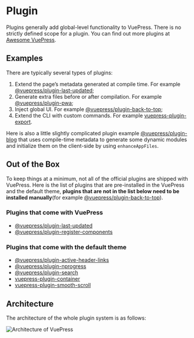 # Plugin

Plugins generally add global-level functionality to VuePress. There is no strictly defined scope for a plugin. You can find out more plugins at [Awesome VuePress](https://github.com/vuepressjs/awesome-vuepress#plugins).

## Examples

There are typically several types of plugins:

1. Extend the page’s metadata generated at compile time. For example [@vuepress/plugin-last-updated](./official/plugin-last-updated.md);
2. Generate extra files before or after compilation. For example [@vuepress/plugin-pwa](./official/plugin-pwa.md);
3. Inject global UI. For example [@vuepress/plugin-back-to-top](./official/plugin-back-to-top.md);
4. Extend the CLI with custom commands. For example [vuepress-plugin-export](https://github.com/ulivz/vuepress-plugin-export).

Here is also a little slightly complicated plugin example [@vuepress/plugin-blog](https://vuepress-plugin-blog.ulivz.com) that uses compile-time metadata to generate some dynamic modules and initialize them on the client-side by using `enhanceAppFiles`.

## Out of the Box

To keep things at a minimum, not all of the official plugins are shipped with VuePress. Here is the list of plugins that are pre-installed in the VuePress and the default theme, **plugins that are not in the list below need to be installed manually**(for example [@vuepress/plugin-back-to-top](./official/plugin-back-to-top.md)).

### Plugins that come with VuePress

- [@vuepress/plugin-last-updated](./official/plugin-last-updated.md)
- [@vuepress/plugin-register-components](./official/plugin-register-components.md)

### Plugins that come with the default theme

- [@vuepress/plugin-active-header-links](./official/plugin-active-header-links.md)
- [@vuepress/plugin-nprogress](./official/plugin-nprogress.md)
- [@vuepress/plugin-search](./official/plugin-search.md)
- [vuepress-plugin-container](https://vuepress-community.netlify.app/en/plugins/container/#vuepress-plugin-container)
- [vuepress-plugin-smooth-scroll](https://vuepress-community.netlify.app/en/plugins/smooth-scroll/#installation)

## Architecture

The architecture of the whole plugin system is as follows:

![Architecture of VuePress](/architecture.png)
